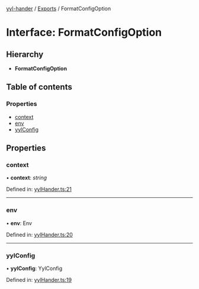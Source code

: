 [yyl-hander](../README.md) / [Exports](../modules.md) / FormatConfigOption

# Interface: FormatConfigOption

## Hierarchy

* **FormatConfigOption**

## Table of contents

### Properties

- [context](formatconfigoption.md#context)
- [env](formatconfigoption.md#env)
- [yylConfig](formatconfigoption.md#yylconfig)

## Properties

### context

• **context**: *string*

Defined in: [yylHander.ts:21](https://github.com/jackness1208/yyl-hander/blob/14d9d5f/src/yylHander.ts#L21)

___

### env

• **env**: Env

Defined in: [yylHander.ts:20](https://github.com/jackness1208/yyl-hander/blob/14d9d5f/src/yylHander.ts#L20)

___

### yylConfig

• **yylConfig**: YylConfig

Defined in: [yylHander.ts:19](https://github.com/jackness1208/yyl-hander/blob/14d9d5f/src/yylHander.ts#L19)
